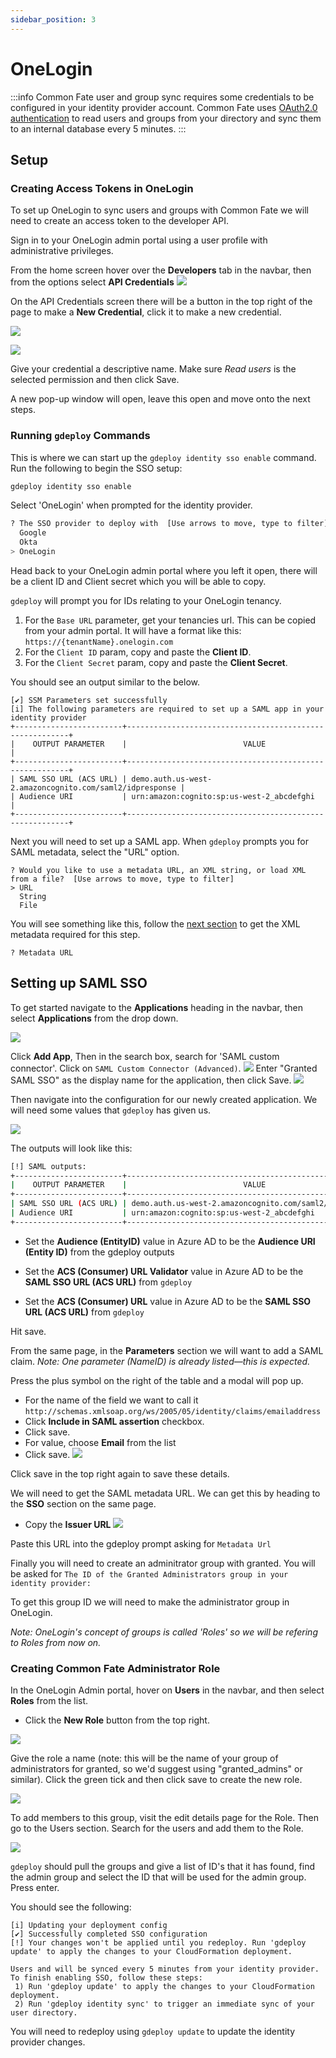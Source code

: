 ```yaml
---
sidebar_position: 3
---
```


# OneLogin

:::info
Common Fate user and group sync requires some credentials to be configured in your identity provider account. Common Fate uses [OAuth2.0 authentication](https://developers.onelogin.com/api-docs/2/oauth20-tokens/generate-tokens-2) to read users and groups from your directory and sync them to an internal database every 5 minutes.
:::

## Setup

### Creating Access Tokens in OneLogin

To set up OneLogin to sync users and groups with Common Fate we will need to create an access token to the developer API.

Sign in to your OneLogin admin portal using a user profile with administrative privileges.

From the home screen hover over the **Developers** tab in the navbar, then from the options select **API Credentials**
![](/img/sso/onelogin/1.png)

On the API Credentials screen there will be a button in the top right of the page to make a **New Credential**, click it to make a new credential.

![](/img/sso/onelogin/2.png)

![](/img/sso/onelogin/3.png)

Give your credential a descriptive name. Make sure _Read users_ is the selected permission and then click Save.

A new pop-up window will open, leave this open and move onto the next steps.

### Running `gdeploy` Commands

This is where we can start up the `gdeploy identity sso enable` command. Run the following to begin the SSO setup:

```bash
gdeploy identity sso enable
```

Select 'OneLogin' when prompted for the identity provider.

```bash
? The SSO provider to deploy with  [Use arrows to move, type to filter]
  Google
  Okta
> OneLogin
```

Head back to your OneLogin admin portal where you left it open, there will be a client ID and Client secret which you will be able to copy.

`gdeploy` will prompt you for IDs relating to your OneLogin tenancy.

1. For the `Base URL` parameter, get your tenancies url. This can be copied from your admin portal. It will have a format like this: `https://{tenantName}.onelogin.com`
2. For the `Client ID` param, copy and paste the **Client ID**.
3. For the `Client Secret` param, copy and paste the **Client Secret**.

You should see an output similar to the below.

```
[✔] SSM Parameters set successfully
[i] The following parameters are required to set up a SAML app in your identity provider
+------------------------+---------------------------------------------------------+
|    OUTPUT PARAMETER    |                          VALUE                          |
+------------------------+---------------------------------------------------------+
| SAML SSO URL (ACS URL) | demo.auth.us-west-2.amazoncognito.com/saml2/idpresponse |
| Audience URI           | urn:amazon:cognito:sp:us-west-2_abcdefghi               |
+------------------------+---------------------------------------------------------+
```

Next you will need to set up a SAML app. When `gdeploy` prompts you for SAML metadata, select the "URL" option.

```
? Would you like to use a metadata URL, an XML string, or load XML from a file?  [Use arrows to move, type to filter]
> URL
  String
  File
```

You will see something like this, follow the [next section](#setting-up-saml-sso) to get the XML metadata required for this step.

```
? Metadata URL
```

## Setting up SAML SSO

To get started navigate to the **Applications** heading in the navbar, then select **Applications** from the drop down.

![](/img/sso/onelogin/4.png)

Click **Add App**, Then in the search box, search for 'SAML custom connector'. Click on `SAML Custom Connector (Advanced)`.
![](/img/sso/onelogin/5.png)
Enter "Granted SAML SSO" as the display name for the application, then click Save.
![](/img/sso/onelogin/6.png)

Then navigate into the configuration for our newly created application. We will need some values that `gdeploy` has given us.

![](/img/sso/onelogin/7.png)

The outputs will look like this:

```bash
[!] SAML outputs:
+------------------------+---------------------------------------------------------+
|    OUTPUT PARAMETER    |                          VALUE                          |
+------------------------+---------------------------------------------------------+
| SAML SSO URL (ACS URL) | demo.auth.us-west-2.amazoncognito.com/saml2/idpresponse |
| Audience URI           | urn:amazon:cognito:sp:us-west-2_abcdefghi               |
+------------------------+---------------------------------------------------------+
```

- Set the **Audience (EntityID)** value in Azure AD to be the **Audience URI (Entity ID)** from the gdeploy outputs

- Set the **ACS (Consumer) URL Validator** value in Azure AD to be the **SAML SSO URL (ACS URL)** from `gdeploy`
- Set the **ACS (Consumer) URL** value in Azure AD to be the **SAML SSO URL (ACS URL)** from `gdeploy`

Hit save.

From the same page, in the **Parameters** section we will want to add a SAML claim.
_Note: One parameter (NameID) is already listed—this is expected._

Press the plus symbol on the right of the table and a modal will pop up.

- For the name of the field we want to call it `http://schemas.xmlsoap.org/ws/2005/05/identity/claims/emailaddress`
- Click **Include in SAML assertion** checkbox.
- Click save.
- For value, choose **Email** from the list
- Click save.
  ![](/img/sso/onelogin/8.png)

Click save in the top right again to save these details.

We will need to get the SAML metadata URL. We can get this by heading to the **SSO** section on the same page.

- Copy the **Issuer URL**
  ![](/img/sso/onelogin/9.png)

Paste this URL into the gdeploy prompt asking for `Metadata Url`

Finally you will need to create an adminitrator group with granted. You will be asked for `The ID of the Granted Administrators group in your identity provider:`

To get this group ID we will need to make the administrator group in OneLogin.

_Note: OneLogin's concept of groups is called 'Roles' so we will be refering to Roles from now on._

### Creating Common Fate Administrator Role

In the OneLogin Admin portal, hover on **Users** in the navbar, and then select **Roles** from the list.

- Click the **New Role** button from the top right.

![](/img/sso/onelogin/10.png)

Give the role a name (note: this will be the name of your group of administrators for granted, so we'd suggest using "granted_admins" or similar). Click the green tick and then click save to create the new role.

![](/img/sso/onelogin/11.png)

To add members to this group, visit the edit details page for the Role. Then go to the Users section.
Search for the users and add them to the Role.

![](/img/sso/onelogin/12.png)

`gdeploy` should pull the groups and give a list of ID's that it has found, find the admin group and select the ID that will be used for the admin group. Press enter.

You should see the following:

```
[i] Updating your deployment config
[✔] Successfully completed SSO configuration
[!] Your changes won't be applied until you redeploy. Run 'gdeploy update' to apply the changes to your CloudFormation deployment.

Users and will be synced every 5 minutes from your identity provider. To finish enabling SSO, follow these steps:
 1) Run 'gdeploy update' to apply the changes to your CloudFormation deployment.
 2) Run 'gdeploy identity sync' to trigger an immediate sync of your user directory.
```

You will need to redeploy using `gdeploy update` to update the identity provider changes.
